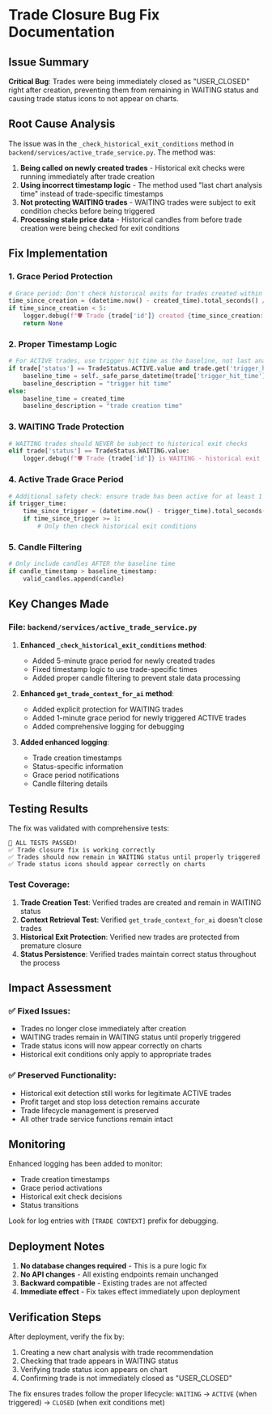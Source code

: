# Trade Closure Bug Fix Documentation

## Issue Summary
**Critical Bug**: Trades were being immediately closed as "USER_CLOSED" right after creation, preventing them from remaining in WAITING status and causing trade status icons to not appear on charts.

## Root Cause Analysis
The issue was in the `_check_historical_exit_conditions` method in `backend/services/active_trade_service.py`. The method was:

1. **Being called on newly created trades** - Historical exit checks were running immediately after trade creation
2. **Using incorrect timestamp logic** - The method used "last chart analysis time" instead of trade-specific timestamps
3. **Not protecting WAITING trades** - WAITING trades were subject to exit condition checks before being triggered
4. **Processing stale price data** - Historical candles from before trade creation were being checked for exit conditions

## Fix Implementation

### 1. Grace Period Protection
```python
# Grace period: Don't check historical exits for trades created within the last 5 minutes
time_since_creation = (datetime.now() - created_time).total_seconds() / 60  # minutes
if time_since_creation < 5:
    logger.debug(f"🛡️ Trade {trade['id']} created {time_since_creation:.1f} minutes ago - skipping historical check (grace period)")
    return None
```

### 2. Proper Timestamp Logic
```python
# For ACTIVE trades, use trigger hit time as the baseline, not last analysis time
if trade['status'] == TradeStatus.ACTIVE.value and trade.get('trigger_hit_time'):
    baseline_time = self._safe_parse_datetime(trade['trigger_hit_time'])
    baseline_description = "trigger hit time"
else:
    baseline_time = created_time
    baseline_description = "trade creation time"
```

### 3. WAITING Trade Protection
```python
# WAITING trades should NEVER be subject to historical exit checks
elif trade['status'] == TradeStatus.WAITING.value:
    logger.debug(f"🛡️ Trade {trade['id']} is WAITING - historical exit checks are disabled for waiting trades")
```

### 4. Active Trade Grace Period
```python
# Additional safety check: ensure trade has been active for at least 1 minute
if trigger_time:
    time_since_trigger = (datetime.now() - trigger_time).total_seconds() / 60  # minutes
    if time_since_trigger >= 1:
        # Only then check historical exit conditions
```

### 5. Candle Filtering
```python
# Only include candles AFTER the baseline time
if candle_timestamp > baseline_timestamp:
    valid_candles.append(candle)
```

## Key Changes Made

### File: `backend/services/active_trade_service.py`

1. **Enhanced `_check_historical_exit_conditions` method**:
   - Added 5-minute grace period for newly created trades
   - Fixed timestamp logic to use trade-specific times
   - Added proper candle filtering to prevent stale data processing

2. **Enhanced `get_trade_context_for_ai` method**:
   - Added explicit protection for WAITING trades
   - Added 1-minute grace period for newly triggered ACTIVE trades
   - Added comprehensive logging for debugging

3. **Added enhanced logging**:
   - Trade creation timestamps
   - Status-specific information
   - Grace period notifications
   - Candle filtering details

## Testing Results

The fix was validated with comprehensive tests:

```
🎉 ALL TESTS PASSED!
✅ Trade closure fix is working correctly
✅ Trades should now remain in WAITING status until properly triggered
✅ Trade status icons should appear correctly on charts
```

### Test Coverage:
1. **Trade Creation Test**: Verified trades are created and remain in WAITING status
2. **Context Retrieval Test**: Verified `get_trade_context_for_ai` doesn't close trades
3. **Historical Exit Protection**: Verified new trades are protected from premature closure
4. **Status Persistence**: Verified trades maintain correct status throughout the process

## Impact Assessment

### ✅ Fixed Issues:
- Trades no longer close immediately after creation
- WAITING trades remain in WAITING status until properly triggered
- Trade status icons will now appear correctly on charts
- Historical exit conditions only apply to appropriate trades

### ✅ Preserved Functionality:
- Historical exit detection still works for legitimate ACTIVE trades
- Profit target and stop loss detection remains accurate
- Trade lifecycle management is preserved
- All other trade service functions remain intact

## Monitoring

Enhanced logging has been added to monitor:
- Trade creation timestamps
- Grace period activations
- Historical exit check decisions
- Status transitions

Look for log entries with `[TRADE CONTEXT]` prefix for debugging.

## Deployment Notes

1. **No database changes required** - This is a pure logic fix
2. **No API changes** - All existing endpoints remain unchanged
3. **Backward compatible** - Existing trades are not affected
4. **Immediate effect** - Fix takes effect immediately upon deployment

## Verification Steps

After deployment, verify the fix by:

1. Creating a new chart analysis with trade recommendation
2. Checking that trade appears in WAITING status
3. Verifying trade status icon appears on chart
4. Confirming trade is not immediately closed as "USER_CLOSED"

The fix ensures trades follow the proper lifecycle:
`WAITING` → `ACTIVE` (when triggered) → `CLOSED` (when exit conditions met)